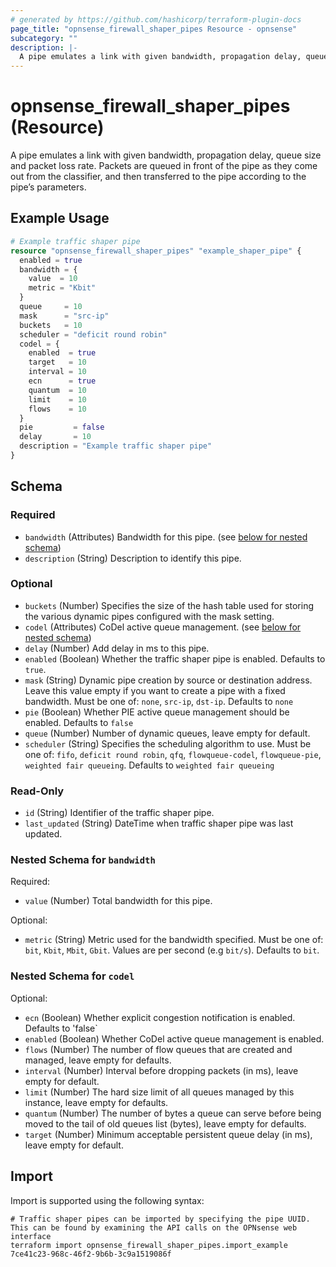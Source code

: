 ```yaml
---
# generated by https://github.com/hashicorp/terraform-plugin-docs
page_title: "opnsense_firewall_shaper_pipes Resource - opnsense"
subcategory: ""
description: |-
  A pipe emulates a link with given bandwidth, propagation delay, queue size and packet loss rate. Packets are queued in front of the pipe as they come out from the classifier, and then transferred to the pipe according to the pipe’s parameters.
---
```


# opnsense_firewall_shaper_pipes (Resource)

A pipe emulates a link with given bandwidth, propagation delay, queue size and packet loss rate. Packets are queued in front of the pipe as they come out from the classifier, and then transferred to the pipe according to the pipe’s parameters.

## Example Usage

```terraform
# Example traffic shaper pipe
resource "opnsense_firewall_shaper_pipes" "example_shaper_pipe" {
  enabled = true
  bandwidth = {
    value  = 10
    metric = "Kbit"
  }
  queue     = 10
  mask      = "src-ip"
  buckets   = 10
  scheduler = "deficit round robin"
  codel = {
    enabled  = true
    target   = 10
    interval = 10
    ecn      = true
    quantum  = 10
    limit    = 10
    flows    = 10
  }
  pie         = false
  delay       = 10
  description = "Example traffic shaper pipe"
}
```

<!-- schema generated by tfplugindocs -->
## Schema

### Required

- `bandwidth` (Attributes) Bandwidth for this pipe. (see [below for nested schema](#nestedatt--bandwidth))
- `description` (String) Description to identify this pipe.

### Optional

- `buckets` (Number) Specifies the size of the hash table used for storing the various dynamic pipes configured with the mask setting.
- `codel` (Attributes) CoDel active queue management. (see [below for nested schema](#nestedatt--codel))
- `delay` (Number) Add delay in ms to this pipe.
- `enabled` (Boolean) Whether the traffic shaper pipe is enabled. Defaults to `true`.
- `mask` (String) Dynamic pipe creation by source or destination address. Leave this value empty if you want to create a pipe with a fixed bandwidth. Must be one of: `none`, `src-ip`, `dst-ip`. Defaults to `none`
- `pie` (Boolean) Whether PIE active queue management should be enabled. Defaults to `false`
- `queue` (Number) Number of dynamic queues, leave empty for default.
- `scheduler` (String) Specifies the scheduling algorithm to use. Must be one of: `fifo`, `deficit round robin`, `qfq`, `flowqueue-codel`, `flowqueue-pie`, `weighted fair queueing`. Defaults to `weighted fair queueing`

### Read-Only

- `id` (String) Identifier of the traffic shaper pipe.
- `last_updated` (String) DateTime when traffic shaper pipe was last updated.

<a id="nestedatt--bandwidth"></a>
### Nested Schema for `bandwidth`

Required:

- `value` (Number) Total bandwidth for this pipe.

Optional:

- `metric` (String) Metric used for the bandwidth specified. Must be one of: `bit`, `Kbit`, `Mbit`, `Gbit`. Values are per second (e.g `bit/s`). Defaults to `bit`.


<a id="nestedatt--codel"></a>
### Nested Schema for `codel`

Optional:

- `ecn` (Boolean) Whether explicit congestion notification is enabled. Defaults to 'false`
- `enabled` (Boolean) Whether CoDel active queue management is enabled.
- `flows` (Number) The number of flow queues that are created and managed, leave empty for defaults.
- `interval` (Number) Interval before dropping packets (in ms), leave empty for default.
- `limit` (Number) The hard size limit of all queues managed by this instance, leave empty for defaults.
- `quantum` (Number) The number of bytes a queue can serve before being moved to the tail of old queues list (bytes), leave empty for defaults.
- `target` (Number) Minimum acceptable persistent queue delay (in ms), leave empty for default.

## Import

Import is supported using the following syntax:

```shell
# Traffic shaper pipes can be imported by specifying the pipe UUID. This can be found by examining the API calls on the OPNsense web interface
terraform import opnsense_firewall_shaper_pipes.import_example 7ce41c23-968c-46f2-9b6b-3c9a1519086f
```

